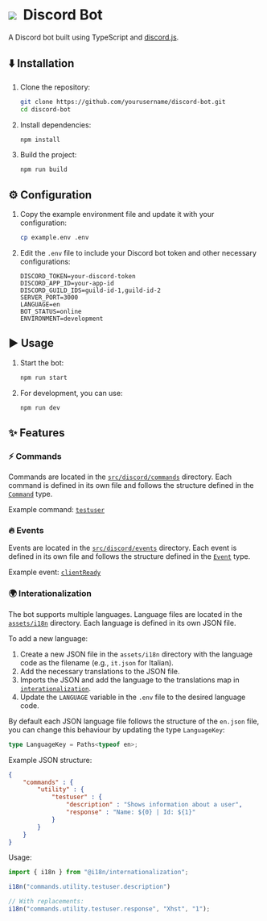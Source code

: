 <h1><img src="https://skillicons.dev/icons?i=discord">&nbsp; Discord Bot</h1>
A Discord bot built using TypeScript and <a href="https://discord.js.org/">discord.js</a>.

## ⬇️ Installation
1. Clone the repository:
    ```sh
    git clone https://github.com/yourusername/discord-bot.git
    cd discord-bot
    ```

2. Install dependencies:
    ```sh
    npm install
    ```

3. Build the project:
    ```sh
    npm run build
    ```

## ⚙️ Configuration
1. Copy the example environment file and update it with your configuration:
    ```sh
    cp example.env .env
    ```

2. Edit the `.env` file to include your Discord bot token and other necessary configurations:
    ```env
    DISCORD_TOKEN=your-discord-token
    DISCORD_APP_ID=your-app-id
    DISCORD_GUILD_IDS=guild-id-1,guild-id-2
    SERVER_PORT=3000
    LANGUAGE=en
    BOT_STATUS=online
    ENVIRONMENT=development
    ```

## ▶️ Usage
1. Start the bot:
    ```sh
    npm run start
    ```

2. For development, you can use:
    ```sh
    npm run dev
    ```

## ✨ Features
### ⚡ Commands
Commands are located in the [`src/discord/commands`](src/discord/commands) directory. Each command is defined in its own file and follows the structure defined in the [`Command`](src/discord/commands.ts) type.

Example command: [`testuser`](src/discord/commands/debug/testuser.ts)

### 🔥 Events
Events are located in the [`src/discord/events`](src/discord/events) directory. Each event is defined in its own file and follows the structure defined in the [`Event`](src/discord/events.ts) type.

Example event: [`clientReady`](src/discord/events/clientReady.ts)

### 🌍 Interationalization
The bot supports multiple languages. Language files are located in the [`assets/i18n`](assets/i18n) directory. Each language is defined in its own JSON file.

To add a new language:
1. Create a new JSON file in the `assets/i18n` directory with the language code as the filename (e.g., `it.json` for Italian).
2. Add the necessary translations to the JSON file.
3. Imports the JSON and add the language to the translations map in [`interationalization`](src/i18n/internationalization.ts).
4. Update the `LANGUAGE` variable in the `.env` file to the desired language code.

By default each JSON language file follows the structure of the `en.json` file, you can change this behaviour by updating the type `LanguageKey`:
```typescript
type LanguageKey = Paths<typeof en>;
```
Example JSON structure:
```json
{
    "commands" : {
        "utility" : {
            "testuser" : {
                "description" : "Shows information about a user",
                "response" : "Name: ${0} | Id: ${1}"
            }
        }  
    }
}
```
Usage:
```typescript
import { i18n } from "@i18n/internationalization";

i18n("commands.utility.testuser.description")

// With replacements:
i18n("commands.utility.testuser.response", "Xhst", "1");
```
